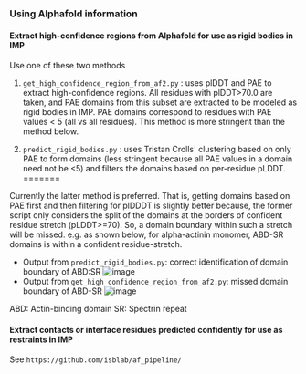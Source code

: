 ### Using Alphafold information

#### Extract high-confidence regions from Alphafold for use as rigid bodies in IMP 

Use one of these two methods
1. `get_high_confidence_region_from_af2.py` : uses plDDT and PAE to extract high-confidence regions. All residues with plDDT>70.0 are taken, and PAE domains from this subset are extracted to be modeled as rigid bodies in IMP. 
PAE domains correspond to residues with PAE values < 5 (all vs all residues).
This method is more stringent than the method below. 

2. `predict_rigid_bodies.py` : uses Tristan Crolls' clustering based on only PAE to form domains (less stringent because all PAE values in a domain need not be <5) and filters the domains based on per-residue pLDDT.
=======

Currently the latter method is preferred. That is, getting domains based on PAE first and then filtering for plDDDT is slightly better because,
the former script only considers the split of the domains at the borders of confident residue stretch (pLDDT>=70). So, a domain boundary within such a stretch will be missed.
e.g. as shown below, for alpha-actinin monomer, ABD-SR domains is within a confident residue-stretch.

- Output from `predict_rigid_bodies.py`: correct identification of domain boundary of ABD:SR
![image](https://github.com/user-attachments/assets/97cfe31a-e4af-4307-a033-b536c74b846f)
- Output from `get_high_confidence_region_from_af2.py`: missed domain boundary of ABD-SR
![image](https://github.com/user-attachments/assets/0902b16a-5683-46ec-9e92-e9379f28647b)

ABD: Actin-binding domain
SR: Spectrin repeat

#### Extract contacts or interface residues predicted confidently for use as restraints in IMP
See `https://github.com/isblab/af_pipeline/`
